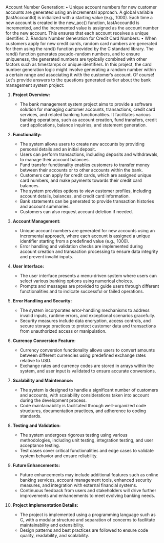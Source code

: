 Account Number Generation:
	•	Unique account numbers for new customer accounts are generated using an incremental approach. A global variable (lastAccountId) is initialized with a starting value (e.g., 1000). Each time a new account is created in the new_acc() function, lastAccountId is incremented, and the incremented value is assigned as the account number for the new account. This ensures that each account receives a unique identifier.
	2.	Random Number Generation for Credit Card Numbers:
	•	When customers apply for new credit cards, random card numbers are generated for them using the rand() function provided by the C standard library. The rand() function generates pseudo-random numbers, and to ensure uniqueness, the generated numbers are typically combined with other factors such as timestamps or unique identifiers. In this project, the card number generation logic might involve generating a random number within a certain range and associating it with the customer’s account.
Of course! Let's provide answers to the questions generated earlier about the bank management system project:

1. **Project Overview:**
   - The bank management system project aims to provide a software solution for managing customer accounts, transactions, credit card services, and related banking functionalities. It facilitates various banking operations, such as account creation, fund transfers, credit card applications, balance inquiries, and statement generation.

2. **Functionality:**
   - The system allows users to create new accounts by providing personal details and an initial deposit.
   - Users can perform transactions, including deposits and withdrawals, to manage their account balances.
   - Fund transfer functionality enables customers to transfer money between their accounts or to other accounts within the bank.
   - Customers can apply for credit cards, which are assigned unique card numbers, and make payments towards their credit card balances.
   - The system provides options to view customer profiles, including account details, balances, and credit card information.
   - Bank statements can be generated to provide transaction histories and account summaries.
   - Customers can also request account deletion if needed.

3. **Account Management:**
   - Unique account numbers are generated for new accounts using an incremental approach, where each account is assigned a unique identifier starting from a predefined value (e.g., 1000).
   - Error handling and validation checks are implemented during account creation and transaction processing to ensure data integrity and prevent invalid inputs.

4. **User Interface:**
   - The user interface presents a menu-driven system where users can select various banking options using numerical choices.
   - Prompts and messages are provided to guide users through different functionalities and to indicate successful or failed operations.

5. **Error Handling and Security:**
   - The system incorporates error-handling mechanisms to address invalid inputs, runtime errors, and exceptional scenarios gracefully.
   - Security measures include data encryption, access controls, and secure storage practices to protect customer data and transactions from unauthorized access or manipulation.

6. **Currency Conversion Feature:**
   - Currency conversion functionality allows users to convert amounts between different currencies using predefined exchange rates relative to USD.
   - Exchange rates and currency codes are stored in arrays within the system, and user input is validated to ensure accurate conversions.

7. **Scalability and Maintenance:**
   - The system is designed to handle a significant number of customers and accounts, with scalability considerations taken into account during the development process.
   - Code maintainability is facilitated through well-organized code structures, documentation practices, and adherence to coding standards.

8. **Testing and Validation:**
   - The system undergoes rigorous testing using various methodologies, including unit testing, integration testing, and user acceptance testing.
   - Test cases cover critical functionalities and edge cases to validate system behavior and ensure reliability.

9. **Future Enhancements:**
   - Future enhancements may include additional features such as online banking services, account management tools, enhanced security measures, and integration with external financial systems.
   - Continuous feedback from users and stakeholders will drive further improvements and enhancements to meet evolving banking needs.

10. **Project Implementation Details:**
    - The project is implemented using a programming language such as C, with a modular structure and separation of concerns to facilitate maintainability and extensibility.
    - Design patterns and best practices are followed to ensure code quality, readability, and scalability.